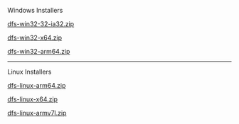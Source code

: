 Windows Installers


[dfs-win32-32-ia32.zip](https://cdn.gilcdn.com/ContentMediaGenericFiles/9c01bdde83213144c842e7713816cef7-Full.zip?w=1&h=1&Expires=1821489036&Policy=eyJTdGF0ZW1lbnQiOlt7IlJlc291cmNlIjoiaHR0cHM6Ly9jZG4uZ2lsY2RuLmNvbS8qIiwiQ29uZGl0aW9uIjp7IkRhdGVMZXNzVGhhbiI6eyJBV1M6RXBvY2hUaW1lIjoxNzIxNDg5MDM2fX19XX0_&Signature=DJKHxbp5mJe9Q6WyDcOF6RV711yZXm7dVEadHa6DL5LvzKIHjZo8OrhKYnFLhBmGvxcPlS3FBqzjnOerfNEwCnMgSnMZRH9KPRH2ygDwxnyxCBNjPHCToel%7EN3hSY9eSX4u34cHY%7EohgjU7O6rDCVuDCxmUSXOJpV24SI15v2xepdJ%7EURHD7E%7EiyXkfq3gLHwrwA1SNIk8rclWliQGWSn1BR1Y5SFc9jDrbf7hwHww0-ip%7E2vcaLyWW5SdgCjSwwUmkZaabhkk3pS9h1RhY6grNxqxEmPAh124wC%7E6lF5NtZ4rEroXkanP3eQkQEg8sqzlig1boyaOdF9os5DCM4wg__&Key-Pair-Id=K1FFKFZRWAZSB)



[dfs-win32-x64.zip](https://cdn.gilcdn.com/ContentMediaGenericFiles/999d044f190d4a4192ec9cc7bb47e130-Full.zip?w=1&h=1&Expires=1821489036&Policy=eyJTdGF0ZW1lbnQiOlt7IlJlc291cmNlIjoiaHR0cHM6Ly9jZG4uZ2lsY2RuLmNvbS8qIiwiQ29uZGl0aW9uIjp7IkRhdGVMZXNzVGhhbiI6eyJBV1M6RXBvY2hUaW1lIjoxNzIxNDg5MDM2fX19XX0_&Signature=DJKHxbp5mJe9Q6WyDcOF6RV711yZXm7dVEadHa6DL5LvzKIHjZo8OrhKYnFLhBmGvxcPlS3FBqzjnOerfNEwCnMgSnMZRH9KPRH2ygDwxnyxCBNjPHCToel%7EN3hSY9eSX4u34cHY%7EohgjU7O6rDCVuDCxmUSXOJpV24SI15v2xepdJ%7EURHD7E%7EiyXkfq3gLHwrwA1SNIk8rclWliQGWSn1BR1Y5SFc9jDrbf7hwHww0-ip%7E2vcaLyWW5SdgCjSwwUmkZaabhkk3pS9h1RhY6grNxqxEmPAh124wC%7E6lF5NtZ4rEroXkanP3eQkQEg8sqzlig1boyaOdF9os5DCM4wg__&Key-Pair-Id=K1FFKFZRWAZSB)



[dfs-win32-arm64.zip](https://cdn.gilcdn.com/ContentMediaGenericFiles/883a9d95957b060ce564f859ecbb9e83-Full.zip?w=1&h=1&Expires=1721489036&Policy=eyJTdGF0ZW1lbnQiOlt7IlJlc291cmNlIjoiaHR0cHM6Ly9jZG4uZ2lsY2RuLmNvbS8qIiwiQ29uZGl0aW9uIjp7IkRhdGVMZXNzVGhhbiI6eyJBV1M6RXBvY2hUaW1lIjoxNzIxNDg5MDM2fX19XX0_&Signature=DJKHxbp5mJe9Q6WyDcOF6RV711yZXm7dVEadHa6DL5LvzKIHjZo8OrhKYnFLhBmGvxcPlS3FBqzjnOerfNEwCnMgSnMZRH9KPRH2ygDwxnyxCBNjPHCToel%7EN3hSY9eSX4u34cHY%7EohgjU7O6rDCVuDCxmUSXOJpV24SI15v2xepdJ%7EURHD7E%7EiyXkfq3gLHwrwA1SNIk8rclWliQGWSn1BR1Y5SFc9jDrbf7hwHww0-ip%7E2vcaLyWW5SdgCjSwwUmkZaabhkk3pS9h1RhY6grNxqxEmPAh124wC%7E6lF5NtZ4rEroXkanP3eQkQEg8sqzlig1boyaOdF9os5DCM4wg__&Key-Pair-Id=K1FFKFZRWAZSB)

---

Linux Installers

[dfs-linux-arm64.zip](https://cdn.gilcdn.com/ContentMediaGenericFiles/051a6ca1473b0c248bdeb15d2abef7e2-Full.zip?w=1&h=1&Expires=1821489036&Policy=eyJTdGF0ZW1lbnQiOlt7IlJlc291cmNlIjoiaHR0cHM6Ly9jZG4uZ2lsY2RuLmNvbS8qIiwiQ29uZGl0aW9uIjp7IkRhdGVMZXNzVGhhbiI6eyJBV1M6RXBvY2hUaW1lIjoxNzIxNDg5MDM2fX19XX0_&Signature=DJKHxbp5mJe9Q6WyDcOF6RV711yZXm7dVEadHa6DL5LvzKIHjZo8OrhKYnFLhBmGvxcPlS3FBqzjnOerfNEwCnMgSnMZRH9KPRH2ygDwxnyxCBNjPHCToel%7EN3hSY9eSX4u34cHY%7EohgjU7O6rDCVuDCxmUSXOJpV24SI15v2xepdJ%7EURHD7E%7EiyXkfq3gLHwrwA1SNIk8rclWliQGWSn1BR1Y5SFc9jDrbf7hwHww0-ip%7E2vcaLyWW5SdgCjSwwUmkZaabhkk3pS9h1RhY6grNxqxEmPAh124wC%7E6lF5NtZ4rEroXkanP3eQkQEg8sqzlig1boyaOdF9os5DCM4wg__&Key-Pair-Id=K1FFKFZRWAZSB)




[dfs-linux-x64.zip](https://cdn.gilcdn.com/ContentMediaGenericFiles/47573c64e7242f134fb1f149b9e54431-Full.zip?w=1&h=1&Expires=1821489036&Policy=eyJTdGF0ZW1lbnQiOlt7IlJlc291cmNlIjoiaHR0cHM6Ly9jZG4uZ2lsY2RuLmNvbS8qIiwiQ29uZGl0aW9uIjp7IkRhdGVMZXNzVGhhbiI6eyJBV1M6RXBvY2hUaW1lIjoxNzIxNDg5MDM2fX19XX0_&Signature=DJKHxbp5mJe9Q6WyDcOF6RV711yZXm7dVEadHa6DL5LvzKIHjZo8OrhKYnFLhBmGvxcPlS3FBqzjnOerfNEwCnMgSnMZRH9KPRH2ygDwxnyxCBNjPHCToel%7EN3hSY9eSX4u34cHY%7EohgjU7O6rDCVuDCxmUSXOJpV24SI15v2xepdJ%7EURHD7E%7EiyXkfq3gLHwrwA1SNIk8rclWliQGWSn1BR1Y5SFc9jDrbf7hwHww0-ip%7E2vcaLyWW5SdgCjSwwUmkZaabhkk3pS9h1RhY6grNxqxEmPAh124wC%7E6lF5NtZ4rEroXkanP3eQkQEg8sqzlig1boyaOdF9os5DCM4wg__&Key-Pair-Id=K1FFKFZRWAZSB)



[dfs-linux-armv7l.zip](https://cdn.gilcdn.com/ContentMediaGenericFiles/c991091f80bb7d6e4d43259d0ba6653b-Full.zip?w=1&h=1&Expires=1721489036&Policy=eyJTdGF0ZW1lbnQiOlt7IlJlc291cmNlIjoiaHR0cHM6Ly9jZG4uZ2lsY2RuLmNvbS8qIiwiQ29uZGl0aW9uIjp7IkRhdGVMZXNzVGhhbiI6eyJBV1M6RXBvY2hUaW1lIjoxNzIxNDg5MDM2fX19XX0_&Signature=DJKHxbp5mJe9Q6WyDcOF6RV711yZXm7dVEadHa6DL5LvzKIHjZo8OrhKYnFLhBmGvxcPlS3FBqzjnOerfNEwCnMgSnMZRH9KPRH2ygDwxnyxCBNjPHCToel%7EN3hSY9eSX4u34cHY%7EohgjU7O6rDCVuDCxmUSXOJpV24SI15v2xepdJ%7EURHD7E%7EiyXkfq3gLHwrwA1SNIk8rclWliQGWSn1BR1Y5SFc9jDrbf7hwHww0-ip%7E2vcaLyWW5SdgCjSwwUmkZaabhkk3pS9h1RhY6grNxqxEmPAh124wC%7E6lF5NtZ4rEroXkanP3eQkQEg8sqzlig1boyaOdF9os5DCM4wg__&Key-Pair-Id=K1FFKFZRWAZSB)





